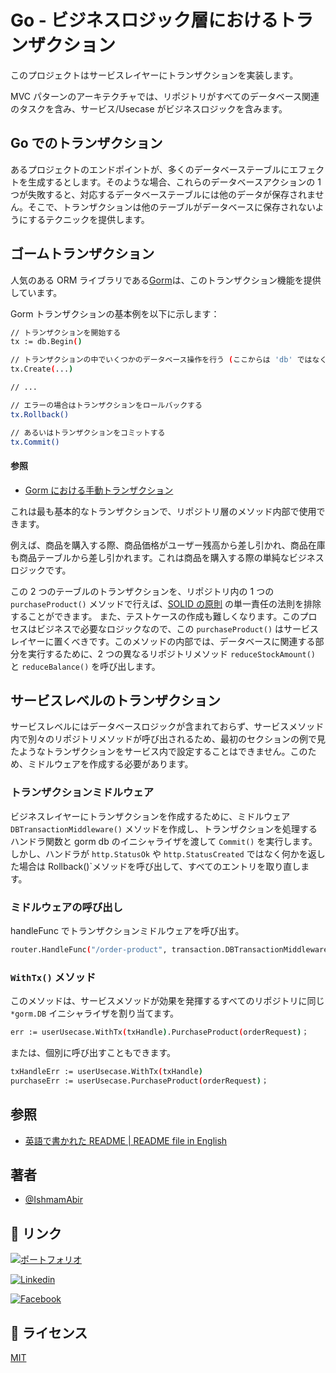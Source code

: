 # Go - ビジネスロジック層におけるトランザクション

このプロジェクトはサービスレイヤーにトランザクションを実装します。

MVC パターンのアーキテクチャでは、リポジトリがすべてのデータベース関連のタスクを含み、サービス/Usecase がビジネスロジックを含みます。

## Go でのトランザクション

あるプロジェクトのエンドポイントが、多くのデータベーステーブルにエフェクトを生成するとします。そのような場合、これらのデータベースアクションの 1 つが失敗すると、対応するデータベーステーブルには他のデータが保存されません。そこで、トランザクションは他のテーブルがデータベースに保存されないようにするテクニックを提供します。

## ゴームトランザクション

人気のある ORM ライブラリである[Gorm](https://gorm.io/docs/transactions.html)は、このトランザクション機能を提供しています。

Gorm トランザクションの基本例を以下に示します：

```bash
// トランザクションを開始する
tx := db.Begin()

// トランザクションの中でいくつかのデータベース操作を行う (ここからは 'db' ではなく 'tx' を使用する)
tx.Create(...)

// ...

// エラーの場合はトランザクションをロールバックする
tx.Rollback()

// あるいはトランザクションをコミットする
tx.Commit()

```

#### 参照

- [Gorm における手動トランザクション](https://gorm.io/docs/transactions.html#Control-the-transaction-manually)

これは最も基本的なトランザクションで、リポジトリ層のメソッド内部で使用できます。

例えば、商品を購入する際、商品価格がユーザー残高から差し引かれ、商品在庫も商品テーブルから差し引かれます。これは商品を購入する際の単純なビジネスロジックです。

この 2 つのテーブルのトランザクションを、リポジトリ内の 1 つの `purchaseProduct()` メソッドで行えば、[SOLID の原則](https://s8sg.medium.com/solid-principle-in-go-e1a624290346) の単一責任の法則を排除することができます。
また、テストケースの作成も難しくなります。このプロセスはビジネスで必要なロジックなので、この `purchaseProduct()` はサービスレイヤーに置くべきです。このメソッドの内部では、データベースに関連する部分を実行するために、2 つの異なるリポジトリメソッド `reduceStockAmount()` と `reduceBalance()` を呼び出します。

## サービスレベルのトランザクション

サービスレベルにはデータベースロジックが含まれておらず、サービスメソッド内で別々のリポジトリメソッドが呼び出されるため、最初のセクションの例で見たようなトランザクションをサービス内で設定することはできません。このため、ミドルウェアを作成する必要があります。

### トランザクションミドルウェア

ビジネスレイヤーにトランザクションを作成するために、ミドルウェア `DBTransactionMiddleware()` メソッドを作成し、トランザクションを処理するハンドラ関数と gorm db のイニシャライザを渡して `Commit()` を実行します。しかし、ハンドラが `http.StatusOk` や `http.StatusCreated` ではなく何かを返した場合は
Rollback()`メソッドを呼び出して、すべてのエントリを取り直します。

### ミドルウェアの呼び出し

handleFunc でトランザクションミドルウェアを呼び出す。

```bash
router.HandleFunc("/order-product", transaction.DBTransactionMiddleware(gorm.Db, <PurchaseProduct handler>)).Methods("POST")
```

### `WithTx()` メソッド

このメソッドは、サービスメソッドが効果を発揮するすべてのリポジトリに同じ `*gorm.DB` イニシャライザを割り当てます。

```bash
err := userUsecase.WithTx(txHandle).PurchaseProduct(orderRequest)；
```

または、個別に呼び出すこともできます。

```bash
txHandleErr := userUsecase.WithTx(txHandle)
purchaseErr := userUsecase.PurchaseProduct(orderRequest)；
```

## 参照

- [英語で書かれた README | README file in English](README.md)

## 著者

- [@IshmamAbir](https://www.github.com/IshmamAbir)

## 🔗 リンク

[![ポートフォリオ](https://img.shields.io/badge/my_portfolio-000?style=for-the-badge&logo=ko-fi&logoColor=white)](https://linktr.ee/ishmam_abir)

[![Linkedin](https://img.shields.io/badge/linkedin-0A66C2?style=for-the-badge&logo=linkedin&logoColor=white)](https://www.linkedin.com/in/ishmam-abir/)

[![Facebook](https://img.shields.io/badge/facebook-1DA1F2?style=for-the-badge&logo=facebook&logoColor=white)](https://facebook.com/ishmam.abir)

## 📝 ライセンス

[MIT](https://github.com/IshmamAbir/Go-Service_Level_Transaction/blob/main/LICENSE)
